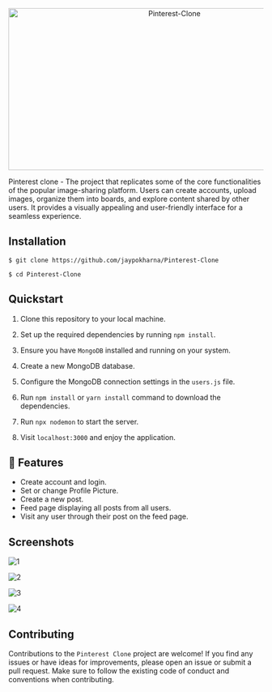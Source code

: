 <p align="center"><img src="https://socialify.git.ci/jaypokharna/Pinterest-Clone/image?font=Jost&language=1&name=1&owner=1&pattern=Plus&theme=Light" alt="Pinterest-Clone" width="640" height="320" /></p>

Pinterest clone - The project that replicates some of the core functionalities of the popular image-sharing platform. Users can create accounts, upload images, organize them into boards, and explore content shared by other users. It provides a visually appealing and user-friendly interface for a seamless experience.

## Installation

```
$ git clone https://github.com/jaypokharna/Pinterest-Clone

$ cd Pinterest-Clone

```
    
## Quickstart

1. Clone this repository to your local machine.

2. Set up the required dependencies by running `npm install`.

3. Ensure you have `MongoDB` installed and running on your system.

4. Create a new MongoDB database.

7. Configure the MongoDB connection settings in the `users.js` file.

8. Run `npm install` or `yarn install` command to download the dependencies.

9. Run `npx nodemon` to start the server.

10. Visit `localhost:3000` and enjoy the application.

## 🚀 Features

* Create account and login.
* Set or change Profile Picture.
* Create a new post.
* Feed page displaying all posts from all users.
* Visit any user through their post on the feed page.
## Screenshots

![1](https://github.com/jaypokharna/Pinterest-Clone/assets/105444251/6520765c-1b70-4fc8-87e1-87e7e5747ecf)

![2](https://github.com/jaypokharna/Pinterest-Clone/assets/105444251/6b167cda-59b8-4d7c-bbc0-bef52583721c)

![3](https://github.com/jaypokharna/Pinterest-Clone/assets/105444251/89c04b08-1c85-4654-96fa-fdd0af128917)

![4](https://github.com/jaypokharna/Pinterest-Clone/assets/105444251/15bbe3de-3b9d-4b5d-831f-d3a81bf09c38)



## Contributing

Contributions to the `Pinterest Clone` project are welcome! If you find any issues or have ideas for improvements, please open an issue or submit a pull request. Make sure to follow the existing code of conduct and conventions when contributing.

